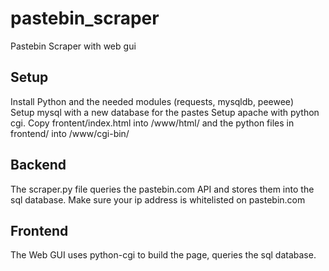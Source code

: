# pastebin_scraper
Pastebin Scraper with web gui

## Setup
Install Python and the needed modules (requests, mysqldb, peewee)  
Setup mysql with a new database for the pastes
Setup apache with python cgi. Copy frontent/index.html into /www/html/ and the python files in frontend/ into /www/cgi-bin/

## Backend
The scraper.py file queries the pastebin.com API and stores them into the sql database. Make sure your ip address is whitelisted on pastebin.com

## Frontend
The Web GUI uses python-cgi to build the page, queries the sql database. 
